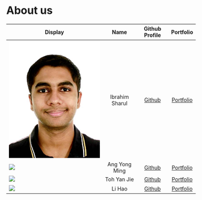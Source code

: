# About us


| Display                                             |      Name      |               Github Profile                |              Portfolio              |
|-----------------------------------------------------|:--------------:|:-------------------------------------------:|:-----------------------------------:|
| ![](images/ibrahimisramos.jpg)                      | Ibrahim Sharul | [Github](https://github.com/ibrahimisramos) | [Portfolio](team/ibrahimisramos.md) |
| ![](https://via.placeholder.com/100.png?text=Photo) | Ang Yong Ming  |  [Github](https://github.com/angyongming)   |  [Portfolio](team/angyongming.md)   |
| ![](https://via.placeholder.com/100.png?text=Photo) |  Toh Yan Jie   |   [Github](https://github.com/yanjie1017)   |   [Portfolio](team/tohyanjie.md)    |
| ![](https://via.placeholder.com/100.png?text=Photo) |     Li Hao     | [Github](https://github.com/lihao-InfoSec)  |     [Portfolio](team/lihao.md)      |

